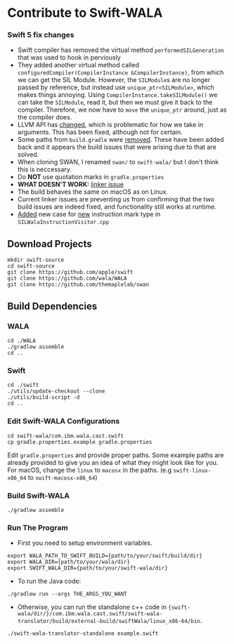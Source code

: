 # Contribute to Swift-WALA

### Swift 5 fix changes
- Swift compiler has removed the virtual method `performedSILGeneration` that was used to hook in perviously
- They added another virtual method called `configuredCompiler(CompilerInstance &CompilerInstance)`, from which we can get the SIL Module. However, the `SILModule`s are no longer passed by reference, but instead use `unique_ptr<SILModule>`, which makes things annoying. Using `CompilerInstance.takeSILModule()` we can take the `SILModule`, read it, but then we must give it back to the compiler. Therefore, we now have to `move` the `unique_ptr` around, just as the compiler does.
- LLVM API has [changed](https://reviews.llvm.org/D45641), which is problematic for how we take in arguments. This has been fixed, although not for certain.
- Some paths from `build.gradle` were [removed](https://github.com/themaplelab/swan/commit/f718f5e335eaeb019e4cd9130fbd30b7fe42e031). These have been added back and it appears the build issues that were arising due to that are solved.
- When cloning SWAN, I renamed `swan/` to `swift-wala/` but I don't think this is neccessary.
- Do **NOT** use quotation marks in `gradle.properties`
- **WHAT DOESN'T WORK:** [linker issue](https://termbin.com/sqe3)
- The build behaves the same on macOS as on Linux.
- Current linker issues are preventing us from confirming that the two build issues are indeed fixed, and functionality still works at runtime.
- [Added](https://github.com/themaplelab/swan/commit/1f18a1b63d11896067e52f783f2b2ee6917600a2) new case for [new](https://github.com/apple/swift/commit/425c190086e2c534f016ee3c8efa577b17d1d2c9) instruction mark type in `SILWalaInstructionVisitor.cpp`

## Download Projects

```
mkdir swift-source
cd swift-source
git clone https://github.com/apple/swift
git clone https://github.com/wala/WALA
git clone https://github.com/themaplelab/swan
```

## Build Dependencies


### WALA

```
cd ./WALA
./gradlew assemble
cd ..
```

### Swift

```
cd ./swift
./utils/update-checkout --clone
./utils/build-script -d
cd ..
```


### Edit Swift-WALA Configurations

```
cd swift-wala/com.ibm.wala.cast.swift
cp gradle.properties.example gradle.properties
```

Edit `gradle.properties` and provide proper paths. Some example paths are already provided to give you an idea of what they might look like for you. For macOS, change the `linux` to `macosx` in the paths. (e.g `swift-linux-x86_64` to `swift-macosx-x86_64`)


### Build Swift-WALA

```
./gradlew assemble
```


### Run The Program


- First you need to setup environment variables.

```
export WALA_PATH_TO_SWIFT_BUILD={path/to/your/swift/build/dir}
export WALA_DIR={path/to/your/wala/dir}
export SWIFT_WALA_DIR={path/to/your/swift-wala/dir}
```


- To run the Java code:

`./gradlew run --args THE_ARGS_YOU_WANT`


- Otherwise, you can run the standalone c++ code in `{swift-wala/dir/}/com.ibm.wala.cast.swift/swift-wala-translator/build/external-build/swiftWala/linux_x86-64/bin`.

```
./swift-wala-translator-standalone example.swift
```
